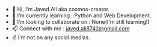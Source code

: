 - 👋 Hi, I’m Javed Ali aka cosmos-creator.
- 🌱 I’m currently learning : Python and Web Development.
- 💞️ I’m looking to collaborate on : None(I'm still learning!)
- 📫 Connect with me : javed.ali8742@gmail.com
- ✌️ I'm not on any social medias.